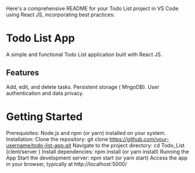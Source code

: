 Here's a comprehensive README for your Todo List project in VS Code using React JS, incorporating best practices:

# Todo List App

A simple and functional Todo List application built with React JS.

## Features

Add, edit, and delete tasks.
Persistent storage ( MngoDB).
 User authentication and data privacy.
 
# Getting Started

Prerequisites:
       Node.js and npm (or yarn) installed on your system.
Installation:
        Clone the repository: git clone https://github.com/your-username/todo-list-app.git
Navigate to the project directory: cd Todo_List (clent/server )
      Install dependencies: npm install (or yarn install)
Running the App 
Start the development server: npm start (or yarn start)
Access the app in your browser, typically at http://localhost:5000/
